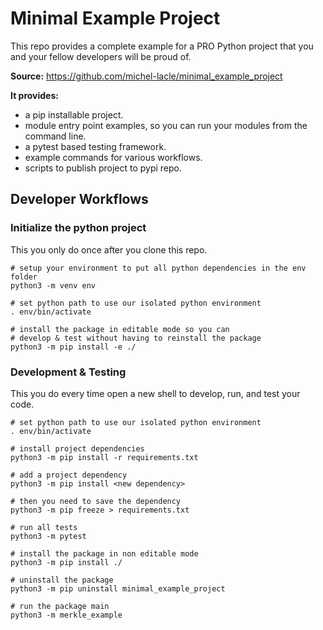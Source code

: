 # Minimal Example Project

This repo provides a complete example for a PRO Python
project that you and your fellow developers will be proud of.

**Source:** https://github.com/michel-lacle/minimal_example_project

**It provides:**
 
* a pip installable project.
* module entry point examples, so you can run your modules from the command line.
* a pytest based testing framework.
* example commands for various workflows.
* scripts to publish project to pypi repo.

## Developer Workflows ##

### Initialize the python project ###

This you only do once after you clone this repo.
````
# setup your environment to put all python dependencies in the env folder
python3 -m venv env

# set python path to use our isolated python environment
. env/bin/activate

# install the package in editable mode so you can
# develop & test without having to reinstall the package
python3 -m pip install -e ./
````

### Development & Testing ###

This you do every time open a new shell to develop, run, and test your code.
````
# set python path to use our isolated python environment
. env/bin/activate

# install project dependencies
python3 -m pip install -r requirements.txt

# add a project dependency
python3 -m pip install <new dependency>

# then you need to save the dependency
python3 -m pip freeze > requirements.txt

# run all tests
python3 -m pytest

# install the package in non editable mode
python3 -m pip install ./

# uninstall the package
python3 -m pip uninstall minimal_example_project

# run the package main
python3 -m merkle_example
````





